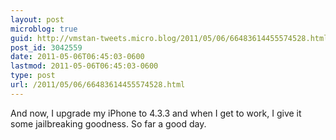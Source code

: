 ```yaml
---
layout: post
microblog: true
guid: http://vmstan-tweets.micro.blog/2011/05/06/66483614455574528.html
post_id: 3042559
date: 2011-05-06T06:45:03-0600
lastmod: 2011-05-06T06:45:03-0600
type: post
url: /2011/05/06/66483614455574528.html
---
```

And now, I upgrade my iPhone to 4.3.3 and when I get to work, I give it some jailbreaking goodness. So far a good day.
